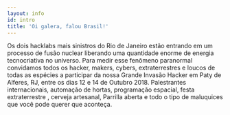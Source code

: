 ```yaml
---
layout: info
id: intro
title: 'Oi galera, falou Brasil!'
---
```

Os dois hacklabs mais sinistros do Rio de Janeiro estão entrando em um processo de fusão nuclear liberando uma quantidade enorme de energia tecnocriativa no universo. Para medir esse fenômeno paranormal convidamos todos os hacker, makers, cybers, extraterrestres e loucos de todas as espécies a participar da nossa Grande Invasão Hacker em Paty de Alferes, RJ, entre os dias 12  e 14 de Outubro 2018.
Palestrantes internacionais, automação de hortas, programação espacial, festa extraterrestre , cerveja artesanal, Parrilla aberta e todo o tipo de maluquices que você pode querer que aconteça.
